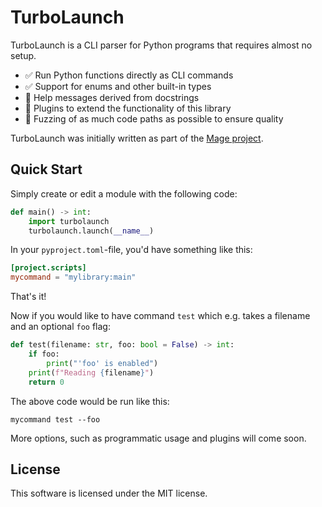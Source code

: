 TurboLaunch
===========

TurboLaunch is a CLI parser for Python programs that requires almost no setup.

 - ✅ Run Python functions directly as CLI commands
 - ✅ Support for enums and other built-in types
 - 🚧 Help messages derived from docstrings
 - 🚧 Plugins to extend the functionality of this library
 - 🚧 Fuzzing of as much code paths as possible to ensure quality

TurboLaunch was initially written as part of the [Mage project](https://github.com/samvv/mage).

## Quick Start

Simply create or edit a module with the following code:

```py
def main() -> int:
    import turbolaunch
    turbolaunch.launch(__name__)
```

In your `pyproject.toml`-file, you'd have something like this:

```toml
[project.scripts]
mycommand = "mylibrary:main"
```

That's it!

Now if you would like to have command `test` which e.g. takes a filename and an optional `foo` flag:

```py
def test(filename: str, foo: bool = False) -> int:
    if foo:
        print("'foo' is enabled")
    print(f"Reading {filename}")
    return 0
```

The above code would be run like this:

```
mycommand test --foo
```

More options, such as programmatic usage and plugins will come soon.

## License

This software is licensed under the MIT license.

